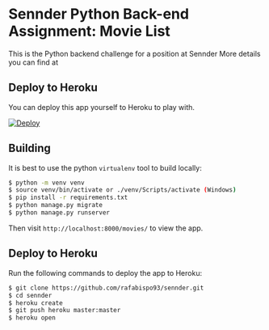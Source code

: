 # Sennder Python Back-end Assignment: Movie List

This is the Python backend challenge for a position at Sennder
More details you can find at 

## Deploy to Heroku

You can deploy this app yourself to Heroku to play with.

[![Deploy](https://www.herokucdn.com/deploy/button.png)](https://heroku.com/deploy)

## Building

It is best to use the python `virtualenv` tool to build locally:

```sh
$ python -m venv venv
$ source venv/bin/activate or ./venv/Scripts/activate (Windows)
$ pip install -r requirements.txt
$ python manage.py migrate
$ python manage.py runserver
```

Then visit `http://localhost:8000/movies/` to view the app.

## Deploy to Heroku

Run the following commands to deploy the app to Heroku:

```sh
$ git clone https://github.com/rafabispo93/sennder.git
$ cd sennder
$ heroku create
$ git push heroku master:master
$ heroku open
```
